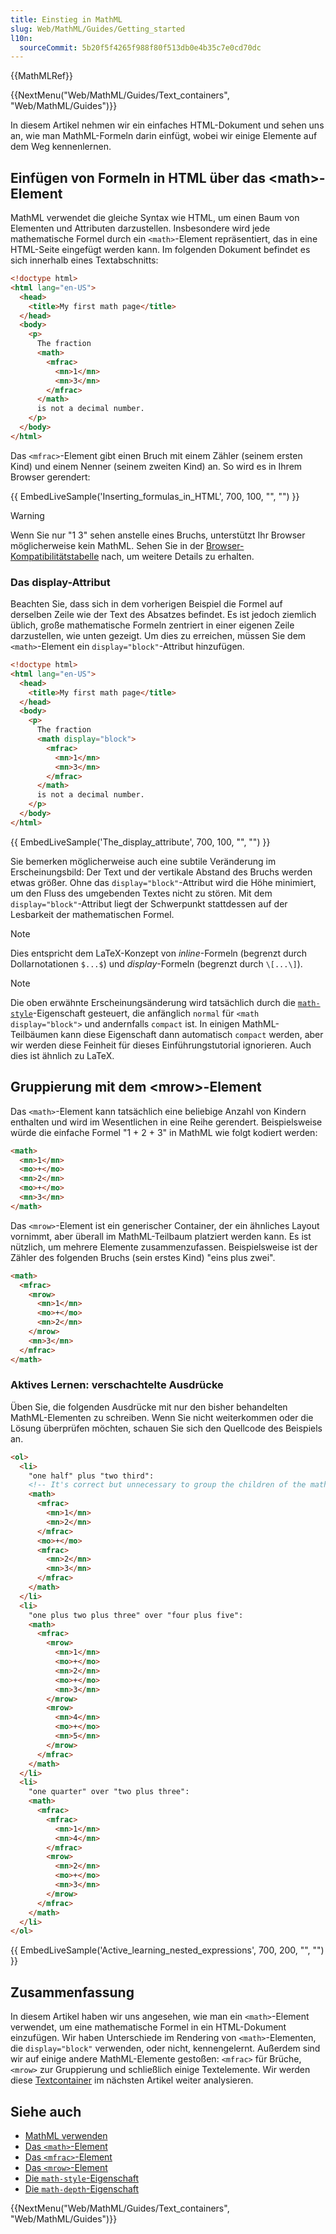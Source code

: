 ```yaml
---
title: Einstieg in MathML
slug: Web/MathML/Guides/Getting_started
l10n:
  sourceCommit: 5b20f5f4265f988f80f513db0e4b35c7e0cd70dc
---
```


{{MathMLRef}}

{{NextMenu("Web/MathML/Guides/Text_containers", "Web/MathML/Guides")}}

In diesem Artikel nehmen wir ein einfaches HTML-Dokument und sehen uns an, wie man MathML-Formeln darin einfügt, wobei wir einige Elemente auf dem Weg kennenlernen.

## Einfügen von Formeln in HTML über das \<math>-Element

MathML verwendet die gleiche Syntax wie HTML, um einen Baum von Elementen und Attributen darzustellen. Insbesondere wird jede mathematische Formel durch ein `<math>`-Element repräsentiert, das in eine HTML-Seite eingefügt werden kann. Im folgenden Dokument befindet es sich innerhalb eines Textabschnitts:

```html
<!doctype html>
<html lang="en-US">
  <head>
    <title>My first math page</title>
  </head>
  <body>
    <p>
      The fraction
      <math>
        <mfrac>
          <mn>1</mn>
          <mn>3</mn>
        </mfrac>
      </math>
      is not a decimal number.
    </p>
  </body>
</html>
```

Das `<mfrac>`-Element gibt einen Bruch mit einem Zähler (seinem ersten Kind) und einem Nenner (seinem zweiten Kind) an. So wird es in Ihrem Browser gerendert:

{{ EmbedLiveSample('Inserting_formulas_in_HTML', 700, 100, "", "") }}

> [!WARNING]
> Wenn Sie nur "1 3" sehen anstelle eines Bruchs, unterstützt Ihr Browser möglicherweise kein MathML. Sehen Sie in der [Browser-Kompatibilitätstabelle](/de/docs/Web/MathML/Element/math#browser_compatibility) nach, um weitere Details zu erhalten.

### Das display-Attribut

Beachten Sie, dass sich in dem vorherigen Beispiel die Formel auf derselben Zeile wie der Text des Absatzes befindet. Es ist jedoch ziemlich üblich, große mathematische Formeln zentriert in einer eigenen Zeile darzustellen, wie unten gezeigt. Um dies zu erreichen, müssen Sie dem `<math>`-Element ein `display="block"`-Attribut hinzufügen.

```html hidden
<!doctype html>
<html lang="en-US">
  <head>
    <title>My first math page</title>
  </head>
  <body>
    <p>
      The fraction
      <math display="block">
        <mfrac>
          <mn>1</mn>
          <mn>3</mn>
        </mfrac>
      </math>
      is not a decimal number.
    </p>
  </body>
</html>
```

{{ EmbedLiveSample('The_display_attribute', 700, 100, "", "") }}

Sie bemerken möglicherweise auch eine subtile Veränderung im Erscheinungsbild: Der Text und der vertikale Abstand des Bruchs werden etwas größer. Ohne das `display="block"`-Attribut wird die Höhe minimiert, um den Fluss des umgebenden Textes nicht zu stören. Mit dem `display="block"`-Attribut liegt der Schwerpunkt stattdessen auf der Lesbarkeit der mathematischen Formel.

> [!NOTE]
> Dies entspricht dem LaTeX-Konzept von _inline_-Formeln (begrenzt durch Dollarnotationen `$...$`) und _display_-Formeln (begrenzt durch `\[...\]`).

> [!NOTE]
> Die oben erwähnte Erscheinungsänderung wird tatsächlich durch die [`math-style`](/de/docs/Web/CSS/math-style)-Eigenschaft gesteuert, die anfänglich `normal` für `<math display="block">` und andernfalls `compact` ist. In einigen MathML-Teilbäumen kann diese Eigenschaft dann automatisch `compact` werden, aber wir werden diese Feinheit für dieses Einführungstutorial ignorieren. Auch dies ist ähnlich zu LaTeX.

## Gruppierung mit dem \<mrow>-Element

Das `<math>`-Element kann tatsächlich eine beliebige Anzahl von Kindern enthalten und wird im Wesentlichen in eine Reihe gerendert. Beispielsweise würde die einfache Formel "1 + 2 + 3" in MathML wie folgt kodiert werden:

```html
<math>
  <mn>1</mn>
  <mo>+</mo>
  <mn>2</mn>
  <mo>+</mo>
  <mn>3</mn>
</math>
```

Das `<mrow>`-Element ist ein generischer Container, der ein ähnliches Layout vornimmt, aber überall im MathML-Teilbaum platziert werden kann. Es ist nützlich, um mehrere Elemente zusammenzufassen. Beispielsweise ist der Zähler des folgenden Bruchs (sein erstes Kind) "eins plus zwei".

```html
<math>
  <mfrac>
    <mrow>
      <mn>1</mn>
      <mo>+</mo>
      <mn>2</mn>
    </mrow>
    <mn>3</mn>
  </mfrac>
</math>
```

### Aktives Lernen: verschachtelte Ausdrücke

Üben Sie, die folgenden Ausdrücke mit nur den bisher behandelten MathML-Elementen zu schreiben. Wenn Sie nicht weiterkommen oder die Lösung überprüfen möchten, schauen Sie sich den Quellcode des Beispiels an.

```html hidden
<ol>
  <li>
    "one half" plus "two third":
    <!-- It's correct but unnecessary to group the children of the math element with an mrow element. -->
    <math>
      <mfrac>
        <mn>1</mn>
        <mn>2</mn>
      </mfrac>
      <mo>+</mo>
      <mfrac>
        <mn>2</mn>
        <mn>3</mn>
      </mfrac>
    </math>
  </li>
  <li>
    "one plus two plus three" over "four plus five":
    <math>
      <mfrac>
        <mrow>
          <mn>1</mn>
          <mo>+</mo>
          <mn>2</mn>
          <mo>+</mo>
          <mn>3</mn>
        </mrow>
        <mrow>
          <mn>4</mn>
          <mo>+</mo>
          <mn>5</mn>
        </mrow>
      </mfrac>
    </math>
  </li>
  <li>
    "one quarter" over "two plus three":
    <math>
      <mfrac>
        <mfrac>
          <mn>1</mn>
          <mn>4</mn>
        </mfrac>
        <mrow>
          <mn>2</mn>
          <mo>+</mo>
          <mn>3</mn>
        </mrow>
      </mfrac>
    </math>
  </li>
</ol>
```

{{ EmbedLiveSample('Active_learning_nested_expressions', 700, 200, "", "") }}

## Zusammenfassung

In diesem Artikel haben wir uns angesehen, wie man ein `<math>`-Element verwendet, um eine mathematische Formel in ein HTML-Dokument einzufügen. Wir haben Unterschiede im Rendering von `<math>`-Elementen, die `display="block"` verwenden, oder nicht, kennengelernt. Außerdem sind wir auf einige andere MathML-Elemente gestoßen: `<mfrac>` für Brüche, `<mrow>` zur Gruppierung und schließlich einige Textelemente. Wir werden diese [Textcontainer](/de/docs/Web/MathML/Guides/Text_containers) im nächsten Artikel weiter analysieren.

## Siehe auch

- [MathML verwenden](/de/docs/Web/MathML/Authoring#using_mathml)
- [Das `<math>`-Element](/de/docs/Web/MathML/Element/math)
- [Das `<mfrac>`-Element](/de/docs/Web/MathML/Element/mfrac)
- [Das `<mrow>`-Element](/de/docs/Web/MathML/Element/mrow)
- [Die `math-style`-Eigenschaft](/de/docs/Web/CSS/math-style)
- [Die `math-depth`-Eigenschaft](/de/docs/Web/CSS/math-depth)

{{NextMenu("Web/MathML/Guides/Text_containers", "Web/MathML/Guides")}}
